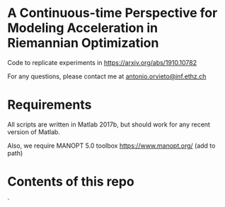 # A Continuous-time Perspective for Modeling Acceleration in Riemannian Optimization
Code to replicate experiments in https://arxiv.org/abs/1910.10782

For any questions, please contact me at antonio.orvieto@inf.ethz.ch

# Requirements
All scripts are written in Matlab 2017b, but should work for any recent version of Matlab. 

Also, we require MANOPT 5.0 toolbox https://www.manopt.org/ (add to path)

# Contents of this repo

`
